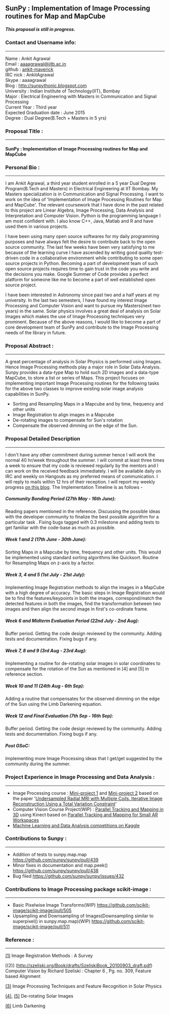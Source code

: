## SunPy : Implementation of Image Processing routines for Map and MapCube

##### This proposal is still in progress.

### Contact and Username info:

***

Name : Ankit Agrawal  
Email : aaaagrawal@iitb.ac.in  
github : [ankit-maverick](https://github.com/ankit-maverick)  
IRC nick : AnkitAgrawal  
Skype : aaaagrawal  
Blog : http://sunpythonic.blogspot.com  
University : Indian Institute of Technology(IIT), Bombay  
Major : Electrical Engineering with Masters in Communication and Signal Processing  
Current Year : Third year  
Expected Graduation date : June 2015  
Degree : Dual Degree(B.Tech + Masters in 5 yrs)   

### Proposal Title :

***

#### SunPy : Implementation of Image Processing routines for Map and MapCube  


### Personal Bio :

***

I am Ankit Agrawal, a third year student enrolled in a 5 year Dual Degree Program(B.Tech and Masters) in Electrical Engineering at IIT Bombay. My Masters specialization is in Communication and Signal Processing. I want to work on the idea of 'Implementation of Image Processing Routines for Map and MapCube'. The relevant coursework that I have done in the past related to this project are Linear Algebra, Image Processing, Data Analysis and Interpretation and Computer Vision. Python is the programming language I am most confident with. I also know C++, Java, Matlab and R and have used them in various projects.  

I have been using many open source softwares for my daily programming purposes and have always felt the desire to contribute back to the open source community. The last few weeks have been very satisfying to me because of the learning curve I have ascended by writing good quality test-driven code in a collaborative environment while contributing to some open source projects in Python. Becoming a part of development team of such open source projects requires time to gain trust in the code you write and the decisions you make. Google Summer of Code provides a perfect platform for someone like me to become a part of well established open source project.  

I have been interested in Astronomy since past two and a half years at my university. In the last two semesters, I have found my interest Image Processing and Computer Vision and want to pursue my Masters(next two years) in the same. Solar physics involves a great deal of analysis on Solar Images which makes the use of Image Processing techniques very prominent. Because of the above reasons, I would like to become a part of core development team of SunPy and contribute to the Image Processing needs of the library in future.


### Proposal Abstract :

***

A great percentage of analysis in Solar Physics is performed using Images. Hence Image Processing methods play a major role in Solar Data Analysis. Sunpy provides a data-type Map to hold such 2D images and a data-type MapCube, to store a list or series of Maps. This project focuses on implementing important Image Processing routines for the following tasks for the above two classes to improve existing solar image analysis capabilities in SunPy.  

* Sorting and Resampling Maps in a Mapcube and by time, frequency and other units
* Image Registration to align images in a Mapcube
* De-rotating images to compensate for Sun's rotation
* Compensate the observed dimming on the edge of the Sun.

  
### Proposal Detailed Description 

***

I don't have any other commitment during summer hence I will work the normal 40 hr/week throughout the summer. I will commit at least three times a week to ensure that my code is reviewed regularly by the mentors and I can work on the received feedback immediately. I will be available daily on IRC and weekly on Hangouts as my preferred means of communication. I will reply to mails within 12 hrs of their reception. I will report my weekly progress [on this blog](http://sunpythonic.blogspot.in/). The Implementation Timeline is as follows -

##### Community Bonding Period (27th May - 16th June):
Reading papers mentioned in the reference. Discussing the possible ideas with the developer community to finalize the best possible algorithm for a particular task . Fixing bugs tagged with 0.3 milestone and adding tests to get familiar with the code-base as much as possible.

##### Week 1 and 2 (17th June - 30th June):
Sorting Maps in a Mapcube by time, frequency and other units. This would be implemented using standard sorting algorithms like Quicksort. Routine for Resampling Maps on z-axis by a factor.
 
##### Week 3, 4 and 5 (1st July - 21st July):
Implementing Image Registration methods to align the images in a MapCube with a high degree of accuracy. The basic steps in Image Registration would be to find the features/keypoints in both the images, correspond/match the detected features in both the images, find the transformation between two images and then align the second image in first's co-ordinate frame.
 
##### Week 6 and Midterm Evaluation Period (22nd July - 2nd Aug):
Buffer period. Getting the code design reviewed by the community. Adding tests and documentation. Fixing bugs if any.
 
##### Week 7, 8 and 9 (3rd Aug - 23rd Aug):
Implementing a routine for de-rotating solar images in solar coordinates to compensate for the rotation of the Sun as mentioned in [4] and [5] in reference section.
 
##### Week 10 and 11 (24th Aug - 6th Sep):
Adding a routine that compensates for the observed dimming on the edge of the Sun using the Limb Darkening equation.
 
##### Week 12 and Final Evaluation (7th Sep - 16th Sep):
Buffer period. Getting the code design reviewed by the community. Adding tests and documentation. Fixing bugs if any.  

##### Post GSoC:
Implementing more Image Processing ideas that I get/get suggested by the community during the summer.  


### Project Experience in Image Processing and Data Analysis :

***

* Image Processing course : [Mini-project 1](http://home.iitb.ac.in/~aaaagrawal/projects/ip_project1.pdf) and [Mini-project 2](http://home.iitb.ac.in/~aaaagrawal/projects/ip_project2.pdf) based on the paper '[Undersampled Radial MRI with Multiple Coils. Iterative Image Reconstruction Using a Total Variation Constraint](http://www-mrsrl.stanford.edu/studygroup/2/Files/Block_2007_Undersampled.pdf)'
* Computer Vision Course Project(WIP) : [Parallel Tracking and Mapping in 3D](https://github.com/ankit-maverick/ComputerVisionProject) using Kinect based on [Parallel Tracking and Mapping for Small AR Workspaces](http://www.robots.ox.ac.uk/~lav/Papers/klein_murray_ismar2007/klein_murray_ismar2007.pdf)
* [Machine Learning and Data Analysis competitions on Kaggle](http://www.kaggle.com/users/43981/ankit-agrawal)

### Contributions to Sunpy :

***

* Addition of tests to sunpy.map.map https://github.com/sunpy/sunpy/pull/439
* Minor fixes in documentation and map.peek() https://github.com/sunpy/sunpy/pull/438
* Bug filed https://github.com/sunpy/sunpy/issues/432

### Contributions to Image Processing package scikit-image :

***
* Basic Pixelwise Image Transforms(WIP) https://github.com/scikit-image/scikit-image/pull/505
* Upsampling and Downsampling of Images(Downsampling similar to superpixel() in sunpy.map.map)(WIP) https://github.com/scikit-image/scikit-image/pull/511  



### Reference :

***

[(1)](http://library.utia.cas.cz/prace/20030125.pdf) Image Registration Methods : A Survey  

[(2)] (http://szeliski.org/Book/drafts/SzeliskiBook_20100903_draft.pdf) Computer Vision by Richard Szeliski : Chapter 6 , Pg. no. 309, Feature based Alignment  

[(3)](http://profs.info.uaic.ro/~ancai/DIP/articole/Image%20Processing%20Techniques%20and%20Feature%20Recognition%20in%20Solar%20Physics.pdf) Image Processing Techniques and Feature Recognition in Solar Physics  

[(4)](http://hesperia.gsfc.nasa.gov/ssw/gen/idl/solar/drot_nar.pro), [(5)](http://ssrt.iszf.irk.ru/~grechnev/idl/sunrot.pro) De-rotating Solar Images  

[(6)](http://astrowww.phys.uvic.ca/~tatum/stellatm/atm6.pdf) Limb Darkening
